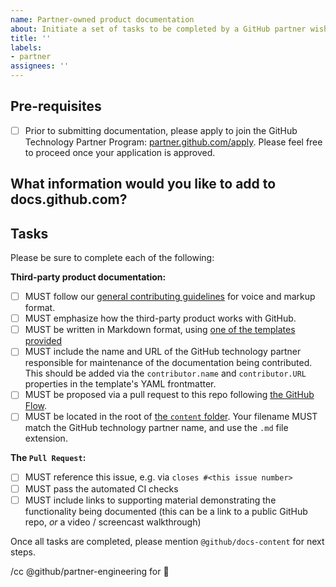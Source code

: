 ```yaml
---
name: Partner-owned product documentation
about: Initiate a set of tasks to be completed by a GitHub partner wishing to document how their product works with GitHub
title: ''
labels:
- partner
assignees: ''
---
```


<!--
Thank you for your interest in contributing to the GitHub documentation.

This issue template is only for use by GitHub's Technology Partners who wish to contribute documentation explaining how the partner's product works with GitHub, making it straightforward for our shared customers to adopt the product into their workflow.

As a general guide, we estimate we have bandwidth for prioritizing and reviewing up to 3 partner contributions per quarter.

Please be sure to complete all items in the checklists that follow, and feel free to comment with any questions. A member of the team will be glad to support you.
-->

## Pre-requisites

- [ ] Prior to submitting documentation, please apply to join the GitHub Technology Partner Program: [partner.github.com/apply](https://partner.github.com/apply?partnershipType=Technology+Partner). Please feel free to proceed once your application is approved.

## What information would you like to add to docs.github.com?
<!-- Please explain what your proposed article is about, what customers it benefits, and any other information that would help us to prioritize this request -->

## Tasks

Please be sure to complete each of the following:

**Third-party product documentation:**

- [ ] MUST follow our [general contributing guidelines](CONTRIBUTING.md) for voice and markup format.
- [ ] MUST emphasize how the third-party product works with GitHub.
- [ ] MUST be written in Markdown format, using [one of the templates provided](contributing/github-partners/README.md#templates)
- [ ] MUST include the name and URL of the GitHub technology partner responsible for maintenance of the documentation being contributed. This should be added via the `contributor.name` and `contributor.URL` properties in the template's YAML frontmatter.
- [ ] MUST be proposed via a pull request to this repo following [the GitHub Flow](https://guides.github.com/introduction/flow/).
- [ ] MUST be located in the root of [the `content` folder](content). Your filename MUST match the GitHub technology partner name, and use the `.md` file extension.

**The `Pull Request`:**

- [ ] MUST reference this issue, e.g. via `closes #<this issue number>`
- [ ] MUST pass the automated CI checks
- [ ] MUST include links to supporting material demonstrating the functionality being documented (this can be a link to a public GitHub repo, _or_ a video / screencast walkthrough)

Once all tasks are completed, please mention `@github/docs-content` for next steps.

/cc @github/partner-engineering for :eyes:
